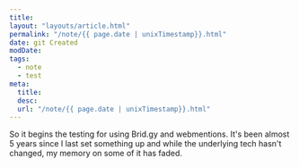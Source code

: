 ```yaml
---
title: 
layout: "layouts/article.html"
permalink: "/note/{{ page.date | unixTimestamp}}.html"
date: git Created
modDate: 
tags:
  - note
  - test
meta:
  title: 
  desc: 
  url: "/note/{{ page.date | unixTimestamp}}.html"
---
```


So it begins the testing for using Brid.gy and webmentions. It's been almost 5 years since I last set something up and while the underlying tech hasn't changed, my memory on some of it has faded.

